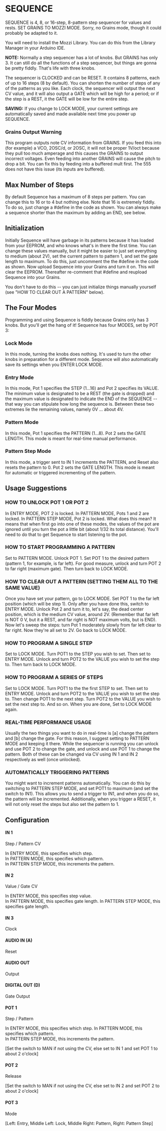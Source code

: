 # SEQUENCE

SEQUENCE is 4, 8, or 16-step, 8-pattern step sequencer for values and rests. SET GRAINS TO MOZZI MODE.  Sorry, no Grains mode, though it could probably be adapted to it.

You will need to install the Mozzi Library.  You can do this from the Library Manager in your Arduino IDE.


__NOTE:__ Normally a step sequencer has a lot of knobs.  But GRAINS has only 3.  It can still do all the functions of a step sequencer, but things are gonna be pretty fiddly.  That's life with three knobs.

The sequencer is CLOCKED and can be RESET.  It contains 8 patterns, each of up to 16 steps (8 by default). You can shorten the number of steps of any of the patterns as you like.  Each clock, the sequencer will output the next CV value, and it will also output a GATE which will be high for a period; or if the step is a REST, it the GATE will be low for the entire step.  

__SAVING:__ If you change to LOCK MODE, your current settings are automatically saved and made available next time you power up SEQUENCE.

### Grains Output Warning
This program outputs note CV information from GRAINS.  If you feed this into (for example) a VCO, 2OSC/d, or 2OSC, it will not be proper 1V/oct because they pull too much amperage and this causes the GRAINS to output incorrect voltages.  Even feeding into another GRAINS will cause the pitch to drop a bit.  You can fix this by feeding into a buffered mult first.  The 555 does not have this issue (its inputs are buffered).

## Max Number of Steps

By default Sequence has a maximum of 8 steps per pattern.  You can change this to 16 or to 4 but nothing else.  Note that 16 is extremely fiddly.  To do so, just change a #define in the code as shown.  You can always make a sequence shorter than the maximum by adding an END, see below.

## Initialization

Initially Sequence will have garbage in its patterns because it has loaded from your EEPROM, and who knows what's in there the first time.  You can change these values manually, but it might be easier to just set everything to medium (about 2V), set the current pattern to pattern 1, and set the gate length to maximum.   To do this, just uncomment the the #define in the code as shown.  Now upload Sequence into your Grains and turn it on.  This will clear the EEPROM. Thereafter re-comment that #define and reupload Sequence into your Grains.

You don't have to do this -- you can just initialize things manually yourself (see "HOW TO CLEAR OUT A PATTERN" below).

## The Four Modes

Programming and using Sequence is fiddly because Grains only has 3 knobs.  But you'll get the hang of it!  Sequence has four MODES, set by POT 3:

### Lock Mode
In this mode, turning the knobs does nothing.  It's used to turn the other knobs in preparation for a different mode.  Sequence will also automatically save its settings when you ENTER LOCK MODE.

### Entry Mode
In this mode, Pot 1 specifies the STEP (1...16) and Pot 2 specifies its VALUE.  The minimum value is designated to be a REST (the gate is dropped) and the maximum value is designated to indicate the END of the SEQUENCE -- that way you can stipulate how long the sequence is. Between these two extremes lie the remaining values, namely 0V ... about 4V.

### Pattern Mode
In this mode, Pot 1 specifies the PATTERN (1...8).  Pot 2 sets the GATE LENGTH.  This mode is meant for real-time manual performance.

### Pattern Step Mode
In this mode, a trigger sent to IN 1 increments the PATTERN, and Reset also resets the pattern to 0. Pot 2 sets the GATE LENGTH.  This mode is meant for automatic or triggered incrementing of the pattern.


## Usage Suggestions

### HOW TO UNLOCK POT 1 OR POT 2

In ENTRY MODE, POT 2 is locked.  In PATTERN MODE, Pots 1 and 2 are locked.  In PATTERN STEP MODE, Pot 2 is locked.  What does this mean?  It means that when first go into one of these modes, the values of the pot are ignored until you turn the pot a little bit (about 1/32 its total distance). You'll need to do that to get Sequence to start listening to the pot.

### HOW TO START PROGRAMMING A PATTERN

Set to PATTERN MODE.  Unlock POT 1.  Set POT 1 to the desired pattern (pattern 1, for example, is far left). For good measure, unlock and turn POT 2 to far right (maximum gate).   Then turn back to LOCK MODE.

### HOW TO CLEAR OUT A PATTERN (SETTING THEM ALL TO THE SAME VALUE)

Once you have set your pattern, go to LOCK MODE.  Set POT 1 to the far left position (which will be step 1). Only after you have done this, switch to ENTRY MODE.  Unlock Pot 2 and turn it to, let's say, the dead center position, which is the medium CV value, around 2V.  (Remember that far left is NOT 0 V, but it a REST, and far right is NOT maximum volts, but is END).  Now let's sweep the steps: turn Pot 1 moderately slowly from far left clear to far right.   Now they're all set to 2V.  Go back to LOCK MODE.

### HOW TO PROGRAM A SINGLE STEP

Set to LOCK MODE.  Turn POT1 to the STEP you wish to set.  Then set to ENTRY MODE. Unlock and turn POT2 to the VALUE you wish to set the step to.  Then turn back to LOCK MODE.

### HOW TO PROGRAM A SERIES OF STEPS

Set to LOCK MODE.  Turn POT1 to the the first STEP to set.  Then set to ENTRY MODE. Unlock and turn POT2 to the VALUE you wish to set the step to.  Then change POT1 to the next step. Turn POT2 to the VALUE you wish to set the next step to.  And so on.  When you are done, Set to LOCK MODE again.

### REAL-TIME PERFORMANCE USAGE

Usually the two things you want to do in real-time is [a] change the pattern and [b] change the gate.  For this reason, I suggest setting to PATTERN MODE and keeping it there. While the sequencer is running you can unlock and use POT 2 to change the gate, and unlock and use POT 1 to change the pattern.  Both of these can be changed via CV using IN 1 and IN 2 respectively as well (once unlocked).

### AUTOMATICALLY TRIGGERING PATTERNS

You might want to increment patterns automatically.  You can do this by switching to PATTERN STEP MODE, and set POT1 to maximum (and set the switch to IN1).  This allows you to send a trigger to IN1, and when you do so, the pattern will be incremented.  Additionally, when you trigger a RESET, it will not only reset the steps but also set the pattern to 1.



## Configuration

#### IN 1
Step / Pattern CV

In ENTRY MODE, this specifies which step.  
In PATTERN MODE, this specifies which pattern.  
In PATTERN STEP MODE, this increments the pattern.

#### IN 2
Value / Gate CV

In ENTRY MODE, this specifies step value.  
In PATTERN MODE, this specifies gate length.
In PATTERN STEP MODE, this specifies gate length.

#### IN 3
Clock 
#### AUDIO IN (A)
Reset
#### AUDIO OUT
Output
#### DIGITAL OUT (D) 
Gate Output
#### POT 1
Step / Pattern

In ENTRY MODE, this specifies which step.
In PATTERN MODE, this specifies which pattern.  
In PATTERN STEP MODE, this increments the pattern.

[Set the switch to MAN if not using the CV, else set to IN 1 and set POT 1 to about 2 o'clock]
#### POT 2
Release

[Set the switch to MAN if not using the CV, else set to IN 2 and set POT 2 to about 2 o'clock]
#### POT 3
Mode

[Left: Entry, Middle Left: Lock, Middle Right: Pattern, Right: Pattern Step]


